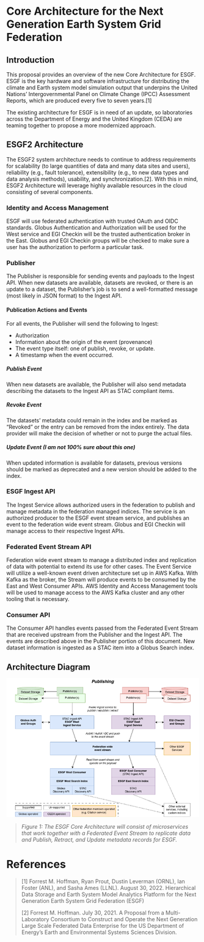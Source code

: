 # Core Architecture for the Next Generation Earth System Grid Federation

## Introduction
This proposal provides an overview of the new Core Architecture for ESGF. ESGF is the key hardware and software infrastructure for distributing the climate and Earth system model simulation output that underpins the United Nations’ Intergovernmental Panel on Climate Change (IPCC) Assessment Reports, which are produced every five to seven years.[1]

The existing architecture for ESGF is in need of an update, so laboratories across the Department of Energy and the United Kingdom (CEDA) are teaming together to propose a more modernized approach.

## ESGF2 Architecture
The ESGF2 system architecture needs to continue to address requirements for scalability (to large quantities of data and many data sites and users), reliability (e.g., fault tolerance), extensibility (e.g., to new data types and data analysis methods), usability, and synchronization.[2]. With this in mind, ESGF2 Architecture will leverage highly available resources in the cloud consisting of several components.

### Identity and Access Management
ESGF will use federated authentication with trusted OAuth and OIDC standards. Globus Authentication and Authorization will be used for the West service and EGI Checkin will be the trusted authentication broker in the East. Globus and EGI Checkin groups will be checked to make sure a user has the authorization to perform a particular task.

### Publisher
The Publisher is responsible for sending events and payloads to the Ingest API. When new datasets are available, datasets are revoked, or there is an update to a dataset, the Publisher’s job is to send a well-formatted message (most likely in JSON format) to the Ingest API.

#### Publication Actions and Events
For all events, the Publisher will send the following to Ingest:
- Authorization
- Information about the origin of the event (provenance)
- The event type itself: one of publish, revoke, or update.
- A timestamp when the event occurred.

##### Publish Event
When new datasets are available, the Publisher will also send metadata describing the datasets to the Ingest API as STAC compliant items.

##### Revoke Event
The datasets’ metadata could remain in the index and be marked as “Revoked” or the entry can be removed from the index entirely. The data provider will make the decision of whether or not to purge the actual files.

##### Update Event (I am not 100% sure about this one)
When updated information is available for datasets, previous versions should be marked as deprecated and a new version should be added to the index.

### ESGF Ingest API
The Ingest Service allows authorized users in the federation to publish and manage metadata in the federation managed indices. The service is an authorized producer to the ESGF event stream service, and publishes an event to the federation wide event stream. Globus and EGI Checkin will manage access to their respective Ingest APIs.

### Federated Event Stream API
Federation wide event stream to manage a distributed index and replication of data with potential to extend its use for other cases. The Event Service will utilize a well-known event driven architecture set up in AWS Kafka. With Kafka as the broker, the Stream will produce events to be consumed by the East and West Consumer APIs. AWS Identity and Access Management tools will be used to manage access to the AWS Kafka cluster and any other tooling that is necessary.

### Consumer API
The Consumer API handles events passed from the Federated Event Stream that are received upstream from the Publisher and the Ingest API. The events are described above in the Publisher portion of this document. New dataset information is ingested as a STAC item into a Globus Search index.

## Architecture Diagram
![An Architecture Diagram of the ESGF core which will consist of microservices that work together with a Federated Event Stream to replicate data and Publish, Retract, and Update metadata records for ESGF.](./diagrams/architecture_design.drawio.png "Architecture Diagram")
>*Figure 1: The ESGF Core Architecture will consist of microservices that work together with a Federated Event Stream to replicate data and Publish, Retract, and Update metadata records for ESGF.*

# References
> [1] Forrest M. Hoffman, Ryan Prout, Dustin Leverman (ORNL), Ian Foster (ANL), and Sasha Ames (LLNL). August 30, 2022. Hierarchical Data Storage and Earth System Model Analytics Platform for the Next Generation Earth System Grid Federation (ESGF)
>
> [2] Forrest M. Hoffman. July 30, 2021. A Proposal from a Multi-Laboratory Consortium to Construct and Operate the Next Generation Large Scale Federated Data Enterprise for the US Department of Energy’s Earth and Environmental Systems Sciences Division.
